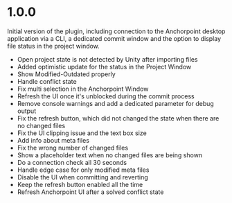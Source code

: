 # 1.0.0

Initial version of the plugin, including connection to the Anchorpoint desktop application via a CLI, a dedicated commit window and the option to display file status in the project window.

- Open project state is not detected by Unity after importing files
- Added optimistic update for the status in the Project Window
- Show Modified-Outdated properly
- Handle conflict state
- Fix multi selection in the Anchorpoint Window
- Refresh the UI once it's unblocked during the commit process
- Remove console warnings and add a dedicated parameter for debug output
- Fix the refresh button, which did not changed the state when there are no changed files
- Fix the UI clipping issue and the text box size
- Add info about meta files
- Fix the wrong number of changed files
- Show a placeholder text when no changed files are being shown
- Do a connection check all 30 seconds
- Handle edge case for only modified meta files
- Disable the UI when committing and reverting
- Keep the refresh button enabled all the time
- Refresh Anchorpoint UI after a solved conflict state


